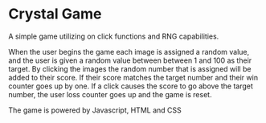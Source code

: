 # Crystal Game

 A simple game utilizing on click functions and RNG capabilities.
 
 When the user begins the game each image is assigned a random value, and the user is given a random value between between 1 and 100 as their target. 
 By clicking the images the random number that is assigned will be added to their score. If their score matches the target number and their win counter goes up by one. If a click causes the score to go above the target number, the user loss counter goes up and the game is reset. 
 
 The game is powered by Javascript, HTML and CSS

